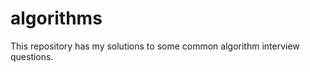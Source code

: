 algorithms
==========
This repository has my solutions to some common algorithm interview questions. 
